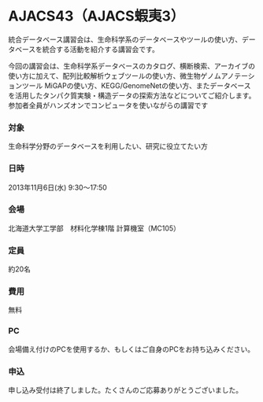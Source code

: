 # AJACS43（AJACS蝦夷3）

統合データベース講習会は、生命科学系のデータベースやツールの使い方、データベースを統合する活動を紹介する講習会です。

今回の講習会は、生命科学系データベースのカタログ、横断検索、アーカイブの使い方に加えて、配列比較解析ウェブツールの使い方、微生物ゲノムアノテーションツール MiGAPの使い方、KEGG/GenomeNetの使い方、またデータベースを活用したタンパク質実験・構造データの探索方法などについてご紹介します。参加者全員がハンズオンでコンピュータを使いながらの講習です

### 対象
生命科学分野のデータベースを利用したい、研究に役立てたい方
### 日時
2013年11月6日(水) 9:30～17:50　
### 会場
北海道大学工学部　材料化学棟1階 計算機室（MC105）
### 定員
約20名
### 費用
無料
### PC
会場備え付けのPCを使用するか、もしくはご自身のPCをお持ち込みください。
### 申込
申し込み受付は終了しました。たくさんのご応募ありがとうございました。

